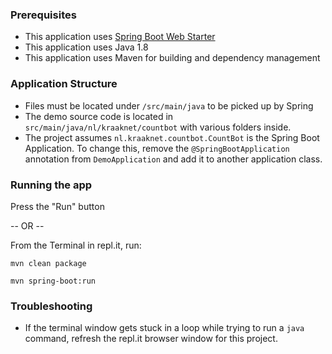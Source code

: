 ### Prerequisites

- This application uses [Spring Boot Web Starter](https://spring.io/guides/gs/spring-boot/)
- This application uses Java 1.8
- This application uses Maven for building and dependency management

### Application Structure

- Files must be located under `/src/main/java` to be picked up by Spring
- The demo source code is located in `src/main/java/nl/kraaknet/countbot` with various folders inside.
- The project assumes `nl.kraaknet.countbot.CountBot` is the Spring Boot Application. To change this, remove the `@SpringBootApplication` annotation from `DemoApplication` and add it to another application class.

### Running the app

Press the "Run" button

-- OR -- 

From the Terminal in repl.it, run:

```
mvn clean package

mvn spring-boot:run
```


### Troubleshooting

- If the terminal window gets stuck in a loop while trying to run a `java` command, refresh the repl.it browser window for this project.